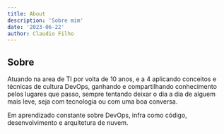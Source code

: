 ```yaml
---
title: About
description: 'Sobre mim'
date: '2023-06-22'
author: Claudio Filho
---
```


## Sobre

Atuando na area de TI por volta de 10 anos, e a 4 aplicando conceitos e técnicas de cultura DevOps, ganhando e compartilhando conhecimento pelos lugares que passo, sempre tentando deixar o dia a dia de alguem mais leve, seja com tecnologia ou com uma boa conversa.

Em aprendizado constante sobre DevOps, infra como código, desenvolvimento e arquitetura de nuvem.